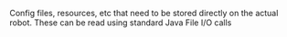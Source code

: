 Config files, resources, etc that need to be stored directly on the actual robot.  These can be read using standard Java File I/O calls